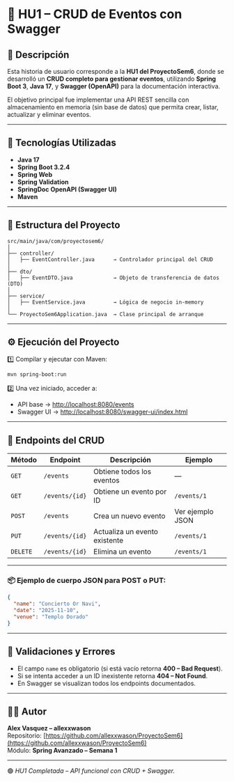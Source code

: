 # 🧩 HU1 – CRUD de Eventos con Swagger

## 📘 Descripción
Esta historia de usuario corresponde a la **HU1 del ProyectoSem6**, donde se desarrolló un **CRUD completo para gestionar eventos**, utilizando **Spring Boot 3**, **Java 17**, y **Swagger (OpenAPI)** para la documentación interactiva.

El objetivo principal fue implementar una API REST sencilla con almacenamiento en memoria (sin base de datos) que permita crear, listar, actualizar y eliminar eventos.

---

## 🚀 Tecnologías Utilizadas
- **Java 17**
- **Spring Boot 3.2.4**
- **Spring Web**
- **Spring Validation**
- **SpringDoc OpenAPI (Swagger UI)**
- **Maven**

---

## 📂 Estructura del Proyecto
```
src/main/java/com/proyectosem6/
│
├── controller/
│   ├── EventController.java      → Controlador principal del CRUD
│
├── dto/
│   ├── EventDTO.java             → Objeto de transferencia de datos (DTO)
│
├── service/
│   ├── EventService.java         → Lógica de negocio in-memory
│
└── ProyectoSem6Application.java  → Clase principal de arranque
```

---

## ⚙️ Ejecución del Proyecto

1️⃣ Compilar y ejecutar con Maven:
```bash
mvn spring-boot:run
```

2️⃣ Una vez iniciado, acceder a:
- API base → [http://localhost:8080/events](http://localhost:8080/events)
- Swagger UI → [http://localhost:8080/swagger-ui/index.html](http://localhost:8080/swagger-ui/index.html)

---

## 🧠 Endpoints del CRUD

| Método | Endpoint | Descripción | Ejemplo |
|--------|-----------|--------------|----------|
| `GET` | `/events` | Obtiene todos los eventos | — |
| `GET` | `/events/{id}` | Obtiene un evento por ID | `/events/1` |
| `POST` | `/events` | Crea un nuevo evento | Ver ejemplo JSON |
| `PUT` | `/events/{id}` | Actualiza un evento existente | `/events/1` |
| `DELETE` | `/events/{id}` | Elimina un evento | `/events/1` |

---

### 📦 Ejemplo de cuerpo JSON para POST o PUT:
```json
{
  "name": "Concierto Or Navi",
  "date": "2025-11-10",
  "venue": "Templo Dorado"
}
```

---

## 🧾 Validaciones y Errores
- El campo `name` es obligatorio (si está vacío retorna **400 – Bad Request**).
- Si se intenta acceder a un ID inexistente retorna **404 – Not Found**.
- En Swagger se visualizan todos los endpoints documentados.

---

## 👨‍💻 Autor
**Alex Vasquez – allexxwason**  
Repositorio: [https://github.com/allexxwason/ProyectoSem6](https://github.com/allexxwason/ProyectoSem6)  
Módulo: **Spring Avanzado – Semana 1**

---

🟢 *HU1 Completada – API funcional con CRUD + Swagger.*




